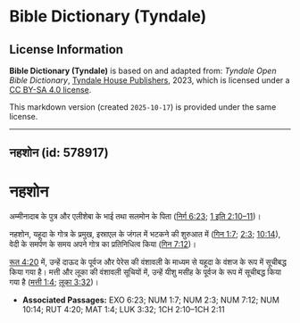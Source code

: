 # Bible Dictionary (Tyndale)

## License Information

**Bible Dictionary (Tyndale)** is based on and adapted from: _Tyndale Open Bible Dictionary_, [Tyndale House Publishers](https://tyndaleopenresources.com/), 2023, which is licensed under a [CC BY-SA 4.0 license](https://creativecommons.org/licenses/by-sa/4.0/legalcode.en).

This markdown version (created `2025-10-17`) is provided under the same license.



--------------------------------

## नहशोन (id: 578917)

नहशोन
=====

अम्मीनादाब के पुत्र और एलीशेबा के भाई तथा सलमोन के पिता ([निर्ग 6:23](https://ref.ly/Exod6:23); [1 इति 2:10–11](https://ref.ly/1Chr2:10-1Chr2:11))।

नहशोन, यहूदा के गोत्र के प्रमुख, इस्राएल के जंगल में भटकने की शुरुआत में ([गिन 1:7](https://ref.ly/Num1:7); [2:3](https://ref.ly/Num2:3); [10:14](https://ref.ly/Num10:14)), वेदी के समर्पण के समय अपने गोत्र का प्रतिनिधित्व किया ([गिन 7:12](https://ref.ly/Num7:12))।

[रूत 4:20](https://ref.ly/Ruth4:20) में, उन्हें दाऊद के पूर्वज और पेरेस की वंशावली के माध्यम से यहूदा के वंशज के रूप में सूचीबद्ध किया गया है। मत्ती और लूका की वंशावली सूचियों में, उन्हें यीशु मसीह के पूर्वज के रूप में सूचीबद्ध किया गया है ([मत्ती 1:4](https://ref.ly/Matt1:4); [लूका 3:32](https://ref.ly/Luke3:32))।

* **Associated Passages:** EXO 6:23; NUM 1:7; NUM 2:3; NUM 7:12; NUM 10:14; RUT 4:20; MAT 1:4; LUK 3:32; 1CH 2:10–1CH 2:11

